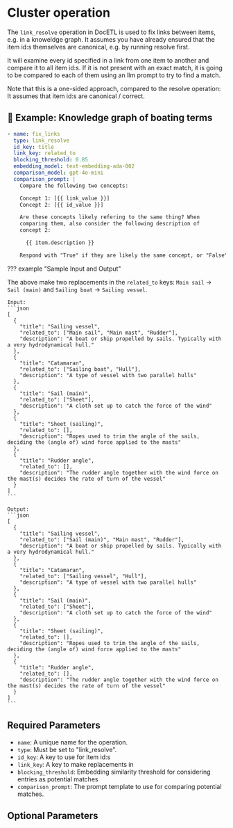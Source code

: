 # Cluster operation

The `link_resolve` operation in DocETL is used to fix links between
items, e.g. in a knoweldge graph. It assumes you have already ensured
that the item id:s themselves are canonical, e.g. by running resolve
first.

It will examine every id specified in a link from one item to another
and compare it to all item id:s. If it is not present with an exact
match, it is going to be compared to each of them using an llm prompt
to try to find a match.

Note that this is a one-sided approach, compared to the resolve
operation: It assumes that item id:s are canonical / correct.

## 🚀 Example: Knowledge graph of boating terms

```yaml
- name: fix_links
  type: link_resolve
  id_key: title
  link_key: related_to
  blocking_threshold: 0.85
  embedding_model: text-embedding-ada-002
  comparison_model: gpt-4o-mini
  comparison_prompt: |
    Compare the following two concepts:

    Concept 1: [{{ link_value }}]
    Concept 2: [{{ id_value }}]

    Are these concepts likely refering to the same thing? When
    comparing them, also consider the following description of
    concept 2:

      {{ item.description }}

    Respond with "True" if they are likely the same concept, or "False" if they are likely different concepts.
```

??? example "Sample Input and Output"

The above make two replacements in the `related_to` keys: `Main sail` -> `Sail (main)` and `Sailing boat` -> `Sailing vessel`.

    Input:
    ```json
    [
      {
        "title": "Sailing vessel",
        "related_to": ["Main sail", "Main mast", "Rudder"],
        "description": "A boat or ship propelled by sails. Typically with a very hydrodynamical hull."
      },
      {
        "title": "Catamaran",
        "related_to": ["Sailing boat", "Hull"],
        "description": "A type of vessel with two parallel hulls"
      },
      {
        "title": "Sail (main)",
        "related_to": ["Sheet"],
        "description": "A cloth set up to catch the force of the wind"
      },
      {
        "title": "Sheet (sailing)",
        "related_to": [],
        "description": "Ropes used to trim the angle of the sails, deciding the (angle of) wind force applied to the masts"
      },
      {
        "title": "Rudder angle",
        "related_to": [],
        "description": "The rudder angle together with the wind force on the mast(s) decides the rate of turn of the vessel"
      }
    ]
    ```

    Output:
    ```json
    [
      {
        "title": "Sailing vessel",
        "related_to": ["Sail (main)", "Main mast", "Rudder"],
        "description": "A boat or ship propelled by sails. Typically with a very hydrodynamical hull."
      },
      {
        "title": "Catamaran",
        "related_to": ["Sailing vessel", "Hull"],
        "description": "A type of vessel with two parallel hulls"
      },
      {
        "title": "Sail (main)",
        "related_to": ["Sheet"],
        "description": "A cloth set up to catch the force of the wind"
      },
      {
        "title": "Sheet (sailing)",
        "related_to": [],
        "description": "Ropes used to trim the angle of the sails, deciding the (angle of) wind force applied to the masts"
      },
      {
        "title": "Rudder angle",
        "related_to": [],
        "description": "The rudder angle together with the wind force on the mast(s) decides the rate of turn of the vessel"
      }
    ]
    ```

## Required Parameters

- `name`: A unique name for the operation.
- `type`: Must be set to "link_resolve".
- `id_key`: A key to use for item id:s
- `link_key`: A key to make replacements in
- `blocking_threshold`: Embedding similarity threshold for considering entries as potential matches
- `comparison_prompt`: The prompt template to use for comparing potential matches.

## Optional Parameters
